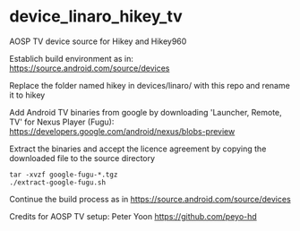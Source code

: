 # device_linaro_hikey_tv
AOSP TV device source for Hikey and Hikey960

Establich build environment as in:
https://source.android.com/source/devices

Replace the folder named hikey in devices/linaro/ with this repo and rename it to hikey

Add Android TV binaries from google by downloading 'Launcher, Remote, TV' for Nexus Player (Fugu):
https://developers.google.com/android/nexus/blobs-preview

Extract the binaries and accept the licence agreement by copying the downloaded file to the source directory
```
tar -xvzf google-fugu-*.tgz
./extract-google-fugu.sh
```

Continue the build process as in https://source.android.com/source/devices

Credits for AOSP TV setup: Peter Yoon https://github.com/peyo-hd

